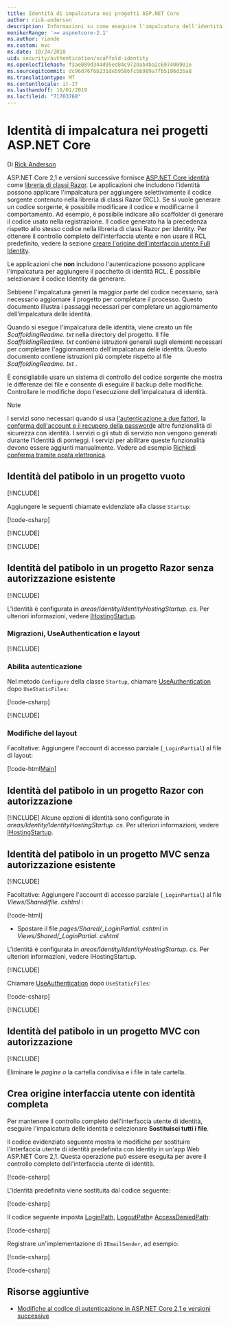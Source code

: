 ```yaml
---
title: Identità di impalcatura nei progetti ASP.NET Core
author: rick-anderson
description: Informazioni su come eseguire l'impalcatura dell'identità in un progetto ASP.NET Core.
monikerRange: '>= aspnetcore-2.1'
ms.author: riande
ms.custom: mvc
ms.date: 10/24/2018
uid: security/authentication/scaffold-identity
ms.openlocfilehash: f3ae089d344d95ed84c9720ab4ba2c697400901e
ms.sourcegitcommit: dc96d76f6b231de59586fcbb989a7fb5106d26a8
ms.translationtype: MT
ms.contentlocale: it-IT
ms.lasthandoff: 10/01/2019
ms.locfileid: "71703768"
---
```

# <a name="scaffold-identity-in-aspnet-core-projects"></a>Identità di impalcatura nei progetti ASP.NET Core

Di [Rick Anderson](https://twitter.com/RickAndMSFT)

ASP.NET Core 2,1 e versioni successive fornisce [ASP.NET Core identità](xref:security/authentication/identity) come [libreria di classi Razor](xref:razor-pages/ui-class). Le applicazioni che includono l'identità possono applicare l'impalcatura per aggiungere selettivamente il codice sorgente contenuto nella libreria di classi Razor (RCL). Se si vuole generare un codice sorgente, è possibile modificare il codice e modificarne il comportamento. Ad esempio, è possibile indicare allo scaffolder di generare il codice usato nella registrazione. Il codice generato ha la precedenza rispetto allo stesso codice nella libreria di classi Razor per Identity. Per ottenere il controllo completo dell'interfaccia utente e non usare il RCL predefinito, vedere la sezione [creare l'origine dell'interfaccia utente Full Identity](#full).

Le applicazioni che **non** includono l'autenticazione possono applicare l'impalcatura per aggiungere il pacchetto di identità RCL. È possibile selezionare il codice Identity da generare.

Sebbene l'impalcatura generi la maggior parte del codice necessario, sarà necessario aggiornare il progetto per completare il processo. Questo documento illustra i passaggi necessari per completare un aggiornamento dell'impalcatura delle identità.

Quando si esegue l'impalcatura delle identità, viene creato un file *ScaffoldingReadme. txt* nella directory del progetto. Il file *ScaffoldingReadme. txt* contiene istruzioni generali sugli elementi necessari per completare l'aggiornamento dell'impalcatura delle identità. Questo documento contiene istruzioni più complete rispetto al file *ScaffoldingReadme. txt* .

È consigliabile usare un sistema di controllo del codice sorgente che mostra le differenze dei file e consente di eseguire il backup delle modifiche. Controllare le modifiche dopo l'esecuzione dell'impalcatura di identità.

> [!NOTE]
> I servizi sono necessari quando si usa [l'autenticazione a due fattori](xref:security/authentication/identity-enable-qrcodes), la [conferma dell'account e il recupero della password](xref:security/authentication/accconfirm)e altre funzionalità di sicurezza con identità. I servizi o gli stub di servizio non vengono generati durante l'identità di ponteggi. I servizi per abilitare queste funzionalità devono essere aggiunti manualmente. Vedere ad esempio [Richiedi conferma tramite posta elettronica](xref:security/authentication/accconfirm#require-email-confirmation).

## <a name="scaffold-identity-into-an-empty-project"></a>Identità del patibolo in un progetto vuoto

[!INCLUDE[](~/includes/scaffold-identity/id-scaffold-dlg.md)]

Aggiungere le seguenti chiamate evidenziate alla classe `Startup`:

[!code-csharp[](scaffold-identity/sample/StartupEmpty.cs?name=snippet1&highlight=5,20-23)]

[!INCLUDE[](~/includes/scaffold-identity/hsts.md)]

[!INCLUDE[](~/includes/scaffold-identity/migrations.md)]

## <a name="scaffold-identity-into-a-razor-project-without-existing-authorization"></a>Identità del patibolo in un progetto Razor senza autorizzazione esistente

<!--  Updated for 3.0
set projNam=RPnoAuth
set projType=webapp

dotnet new %projType% -o %projNam%
cd %projNam%
dotnet add package Microsoft.VisualStudio.Web.CodeGeneration.Design
dotnet add package Microsoft.EntityFrameworkCore.Design
dotnet add package Microsoft.AspNetCore.Identity.EntityFrameworkCore
dotnet add package Microsoft.AspNetCore.Identity.UI
dotnet add package Microsoft.EntityFrameworkCore.SqlServer
dotnet restore
dotnet aspnet-codegenerator identity --useDefaultUI
dotnet ef migrations add CreateIdentitySchema
dotnet ef database update
-->

[!INCLUDE[](~/includes/scaffold-identity/id-scaffold-dlg.md)]

L'identità è configurata in *areas/Identity/IdentityHostingStartup. cs*. Per ulteriori informazioni, vedere [IHostingStartup](xref:fundamentals/configuration/platform-specific-configuration).

<a name="efm"></a>

### <a name="migrations-useauthentication-and-layout"></a>Migrazioni, UseAuthentication e layout

[!INCLUDE[](~/includes/scaffold-identity/migrations.md)]

<a name="useauthentication"></a>

### <a name="enable-authentication"></a>Abilita autenticazione

Nel metodo `Configure` della classe `Startup`, chiamare [UseAuthentication](/dotnet/api/microsoft.aspnetcore.builder.authappbuilderextensions.useauthentication?view=aspnetcore-2.0#Microsoft_AspNetCore_Builder_AuthAppBuilderExtensions_UseAuthentication_Microsoft_AspNetCore_Builder_IApplicationBuilder_) dopo `UseStaticFiles`:

[!code-csharp[](scaffold-identity/sample/StartupRPnoAuth.cs?name=snippet1&highlight=29)]

[!INCLUDE[](~/includes/scaffold-identity/hsts.md)]

### <a name="layout-changes"></a>Modifiche del layout

Facoltative: Aggiungere l'account di accesso parziale (`_LoginPartial`) al file di layout:

[!code-html[Main](scaffold-identity/sample/_Layout.cshtml?highlight=37)]

## <a name="scaffold-identity-into-a-razor-project-with-authorization"></a>Identità del patibolo in un progetto Razor con autorizzazione

<!--
Use >=2.1: dotnet new webapp -au Individual -o RPauth
Use = 2.0: dotnet new razor -au Individual -o RPauth
uld option: Use Local DB, not SQLite

dotnet new webapp -au Individual -uld -o RPauth
cd RPauth
dotnet add package Microsoft.VisualStudio.Web.CodeGeneration.Design
dotnet restore
dotnet aspnet-codegenerator identity -dc RPauth.Data.ApplicationDbContext --files Account.Register
-->

[!INCLUDE[](~/includes/scaffold-identity/id-scaffold-dlg-auth.md)]
Alcune opzioni di identità sono configurate in *areas/Identity/IdentityHostingStartup. cs*. Per ulteriori informazioni, vedere [IHostingStartup](xref:fundamentals/configuration/platform-specific-configuration).

## <a name="scaffold-identity-into-an-mvc-project-without-existing-authorization"></a>Identità del patibolo in un progetto MVC senza autorizzazione esistente

<!--
set projNam=MvcNoAuth
set projType=mvc
set version=2.1.0

dotnet new %projType% -o %projNam%
cd %projNam%
dotnet add package Microsoft.VisualStudio.Web.CodeGeneration.Design -v %version%
dotnet restore
dotnet aspnet-codegenerator identity --useDefaultUI
dotnet ef migrations add CreateIdentitySchema
dotnet ef database update
-->

[!INCLUDE[](~/includes/scaffold-identity/id-scaffold-dlg.md)]

Facoltative: Aggiungere l'account di accesso parziale (`_LoginPartial`) al file *Views/Shared/file. cshtml* :

[!code-html[](scaffold-identity/sample/_LayoutMvc.cshtml?highlight=37)]

* Spostare il file *pages/Shared/_LoginPartial. cshtml* in *Views/Shared/_LoginPartial. cshtml*

L'identità è configurata in *areas/Identity/IdentityHostingStartup. cs*. Per ulteriori informazioni, vedere IHostingStartup.

[!INCLUDE[](~/includes/scaffold-identity/migrations.md)]

Chiamare [UseAuthentication](/dotnet/api/microsoft.aspnetcore.builder.authappbuilderextensions.useauthentication?view=aspnetcore-2.0#Microsoft_AspNetCore_Builder_AuthAppBuilderExtensions_UseAuthentication_Microsoft_AspNetCore_Builder_IApplicationBuilder_) dopo `UseStaticFiles`:

[!code-csharp[](scaffold-identity/sample/StartupMvcNoAuth.cs?name=snippet1&highlight=23)]

[!INCLUDE[](~/includes/scaffold-identity/hsts.md)]

## <a name="scaffold-identity-into-an-mvc-project-with-authorization"></a>Identità del patibolo in un progetto MVC con autorizzazione

<!--
dotnet new mvc -au Individual -o MvcAuth
cd MvcAuth
dotnet add package Microsoft.VisualStudio.Web.CodeGeneration.Design
dotnet restore
dotnet aspnet-codegenerator identity -dc MvcAuth.Data.ApplicationDbContext --files Account.Register
-->

[!INCLUDE[](~/includes/scaffold-identity/id-scaffold-dlg-auth.md)]

Eliminare le *pagine o* la cartella condivisa e i file in tale cartella.

<a name="full"></a>

## <a name="create-full-identity-ui-source"></a>Crea origine interfaccia utente con identità completa

Per mantenere il controllo completo dell'interfaccia utente di identità, eseguire l'impalcatura delle identità e selezionare **Sostituisci tutti i file**.

Il codice evidenziato seguente mostra le modifiche per sostituire l'interfaccia utente di identità predefinita con Identity in un'app Web ASP.NET Core 2,1. Questa operazione può essere eseguita per avere il controllo completo dell'interfaccia utente di identità.

[!code-csharp[](scaffold-identity/sample/StartupFull.cs?name=snippet1&highlight=13-14,17-999)]

L'identità predefinita viene sostituita dal codice seguente:

[!code-csharp[](scaffold-identity/sample/StartupFull.cs?name=snippet2)]

Il codice seguente imposta [LoginPath](/dotnet/api/microsoft.aspnetcore.authentication.cookies.cookieauthenticationoptions.loginpath), [LogoutPath](/dotnet/api/microsoft.aspnetcore.authentication.cookies.cookieauthenticationoptions.logoutpath)e [AccessDeniedPath](/dotnet/api/microsoft.aspnetcore.authentication.cookies.cookieauthenticationoptions.accessdeniedpath):

[!code-csharp[](scaffold-identity/sample/StartupFull.cs?name=snippet3)]

Registrare un'implementazione di `IEmailSender`, ad esempio:

[!code-csharp[](scaffold-identity/sample/StartupFull.cs?name=snippet4)]

[!code-csharp[](scaffold-identity/sample/StartupFull.cs?name=snippet)]

## <a name="additional-resources"></a>Risorse aggiuntive

* [Modifiche al codice di autenticazione in ASP.NET Core 2,1 e versioni successive](xref:migration/20_21#changes-to-authentication-code)
